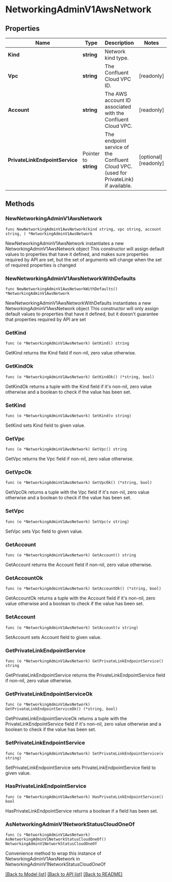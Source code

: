 # NetworkingAdminV1AwsNetwork

## Properties

Name | Type | Description | Notes
------------ | ------------- | ------------- | -------------
**Kind** | **string** | Network kind type. | 
**Vpc** | **string** | The Confluent Cloud VPC ID. | [readonly] 
**Account** | **string** | The AWS account ID associated with the Confluent Cloud VPC. | [readonly] 
**PrivateLinkEndpointService** | Pointer to **string** | The endpoint service of the Confluent Cloud VPC. (used for PrivateLink) if available. | [optional] [readonly] 

## Methods

### NewNetworkingAdminV1AwsNetwork

`func NewNetworkingAdminV1AwsNetwork(kind string, vpc string, account string, ) *NetworkingAdminV1AwsNetwork`

NewNetworkingAdminV1AwsNetwork instantiates a new NetworkingAdminV1AwsNetwork object
This constructor will assign default values to properties that have it defined,
and makes sure properties required by API are set, but the set of arguments
will change when the set of required properties is changed

### NewNetworkingAdminV1AwsNetworkWithDefaults

`func NewNetworkingAdminV1AwsNetworkWithDefaults() *NetworkingAdminV1AwsNetwork`

NewNetworkingAdminV1AwsNetworkWithDefaults instantiates a new NetworkingAdminV1AwsNetwork object
This constructor will only assign default values to properties that have it defined,
but it doesn't guarantee that properties required by API are set

### GetKind

`func (o *NetworkingAdminV1AwsNetwork) GetKind() string`

GetKind returns the Kind field if non-nil, zero value otherwise.

### GetKindOk

`func (o *NetworkingAdminV1AwsNetwork) GetKindOk() (*string, bool)`

GetKindOk returns a tuple with the Kind field if it's non-nil, zero value otherwise
and a boolean to check if the value has been set.

### SetKind

`func (o *NetworkingAdminV1AwsNetwork) SetKind(v string)`

SetKind sets Kind field to given value.


### GetVpc

`func (o *NetworkingAdminV1AwsNetwork) GetVpc() string`

GetVpc returns the Vpc field if non-nil, zero value otherwise.

### GetVpcOk

`func (o *NetworkingAdminV1AwsNetwork) GetVpcOk() (*string, bool)`

GetVpcOk returns a tuple with the Vpc field if it's non-nil, zero value otherwise
and a boolean to check if the value has been set.

### SetVpc

`func (o *NetworkingAdminV1AwsNetwork) SetVpc(v string)`

SetVpc sets Vpc field to given value.


### GetAccount

`func (o *NetworkingAdminV1AwsNetwork) GetAccount() string`

GetAccount returns the Account field if non-nil, zero value otherwise.

### GetAccountOk

`func (o *NetworkingAdminV1AwsNetwork) GetAccountOk() (*string, bool)`

GetAccountOk returns a tuple with the Account field if it's non-nil, zero value otherwise
and a boolean to check if the value has been set.

### SetAccount

`func (o *NetworkingAdminV1AwsNetwork) SetAccount(v string)`

SetAccount sets Account field to given value.


### GetPrivateLinkEndpointService

`func (o *NetworkingAdminV1AwsNetwork) GetPrivateLinkEndpointService() string`

GetPrivateLinkEndpointService returns the PrivateLinkEndpointService field if non-nil, zero value otherwise.

### GetPrivateLinkEndpointServiceOk

`func (o *NetworkingAdminV1AwsNetwork) GetPrivateLinkEndpointServiceOk() (*string, bool)`

GetPrivateLinkEndpointServiceOk returns a tuple with the PrivateLinkEndpointService field if it's non-nil, zero value otherwise
and a boolean to check if the value has been set.

### SetPrivateLinkEndpointService

`func (o *NetworkingAdminV1AwsNetwork) SetPrivateLinkEndpointService(v string)`

SetPrivateLinkEndpointService sets PrivateLinkEndpointService field to given value.

### HasPrivateLinkEndpointService

`func (o *NetworkingAdminV1AwsNetwork) HasPrivateLinkEndpointService() bool`

HasPrivateLinkEndpointService returns a boolean if a field has been set.


### AsNetworkingAdminV1NetworkStatusCloudOneOf

`func (s *NetworkingAdminV1AwsNetwork) AsNetworkingAdminV1NetworkStatusCloudOneOf() NetworkingAdminV1NetworkStatusCloudOneOf`

Convenience method to wrap this instance of NetworkingAdminV1AwsNetwork in NetworkingAdminV1NetworkStatusCloudOneOf

[[Back to Model list]](../README.md#documentation-for-models) [[Back to API list]](../README.md#documentation-for-api-endpoints) [[Back to README]](../README.md)


